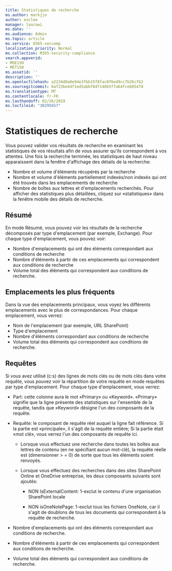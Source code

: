 ```yaml
---
title: Statistiques de recherche
ms.author: markjjo
author: esclee
manager: laurawi
ms.date: ''
ms.audience: Admin
ms.topic: article
ms.service: O365-seccomp
localization_priority: Normal
ms.collection: M365-security-compliance
search.appverid:
- MOE150
- MET150
ms.assetid: ''
description: ''
ms.openlocfilehash: a2234d0a0e94e3fbb15f8fac8f6e49cc7b26cfb2
ms.sourcegitcommit: baf23be44f1ed5abbf84f140b5ffa64fce605478
ms.translationtype: MT
ms.contentlocale: fr-FR
ms.lasthandoff: 02/26/2019
ms.locfileid: "30295657"
---
```

# <a name="search-statistics"></a>Statistiques de recherche

Vous pouvez valider vos résultats de recherche en examinant les statistiques de vos résultats afin de vous assurer qu'ils correspondent à vos attentes. Une fois la recherche terminée, les statistiques de haut niveau apparaissent dans la fenêtre d'affichage des détails de la recherche:
- Nombre et volume d'éléments récupérés par la recherche
- Nombre et volume d'éléments partiellement indexés/non indexés qui ont été trouvés dans les emplacements de recherche
- Nombre de boîtes aux lettres et d'emplacements recherchés. Pour afficher des statistiques plus détaillées, cliquez sur «statistiques» dans la fenêtre mobile des détails de recherche.

## <a name="summary"></a>Résumé

En mode Résumé, vous pouvez voir les résultats de la recherche décomposés par type d'emplacement (par exemple, Exchange). Pour chaque type d'emplacement, vous pouvez voir:
- Nombre d'emplacements qui ont des éléments correspondant aux conditions de recherche
- Nombre d'éléments à partir de ces emplacements qui correspondent aux conditions de recherche
- Volume total des éléments qui correspondent aux conditions de recherche.

## <a name="top-locations"></a>Emplacements les plus fréquents

Dans la vue des emplacements principaux, vous voyez les différents emplacements avec le plus de correspondances. Pour chaque emplacement, vous verrez:
- Nom de l'emplacement (par exemple, URL SharePoint)
- Type d'emplacement
- Nombre d'éléments correspondant aux conditions de recherche
- Volume total des éléments qui correspondent aux conditions de recherche.

## <a name="queries"></a>Requêtes

Si vous avez utilisé (c:s) des lignes de mots clés ou de mots clés dans votre requête, vous pouvez voir la répartition de votre requête en mode requêtes par type d'emplacement. Pour chaque type d'emplacement, vous verrez:

- Part: cette colonne aura le mot «Primary» ou «Keyword». «Primary» signifie que la ligne présente des statistiques sur l'ensemble de la requête, tandis que «Keyword» désigne l'un des composants de la requête.

- Requête: le composant de requête réel auquel la ligne fait référence. Si la partie est «principale», il s'agit de la requête entière; Si la partie était «mot clé», vous verrez l'un des composants de requête ici.
  
  - Lorsque vous effectuez une recherche dans toutes les boîtes aux lettres de contenu (en ne spécifiant aucun mot-clé), la requête réelle est (dimensionner > = 0) de sorte que tous les éléments soient renvoyés.
  
  - Lorsque vous effectuez des recherches dans des sites SharePoint Online et OneDrive entreprise, les deux composants suivants sont ajoutés:
    
    - NON IsExternalContent: 1-exclut le contenu d'une organisation SharePoint locale
    
    - NON isOneNotePage: 1-exclut tous les fichiers OneNote, car il s'agit de doublons de tous les documents qui correspondent à la requête de recherche.

- Nombre d'emplacements qui ont des éléments correspondant aux conditions de recherche.

- Nombre d'éléments à partir de ces emplacements qui correspondent aux conditions de recherche.

- Volume total des éléments qui correspondent aux conditions de recherche.